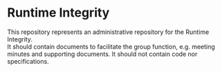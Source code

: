 
# Runtime Integrity

This repository represents an administrative repository for the Runtime Integrity.  
It should contain documents to facilitate the group function, e.g. meeting minutes and supporting documents.
It should not contain code nor specifications.

